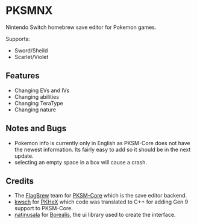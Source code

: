 # PKSMNX
Nintendo Switch homebrew save editor for Pokemon games.

Supports:
- Sword/Sheild
- Scarlet/Violet

## Features
- Changing EVs and IVs
- Changing abilities
- Changing TeraType
- Changing nature

## Notes and Bugs
- Pokemon info is currently only in English as PKSM-Core does not have the newest information. Its fairly easy to add so it should be in the next update.
- selecting an empty space in a box will cause a crash.

## Credits
- The [FlagBrew](https://github.com/FlagBrew) team for [PKSM-Core](https://github.com/FlagBrew/PKSM-Core) which is the save editor backend.
- [kwsch](https://github.com/kwsch) for [PKHeX](https://github.com/kwsch/PKHeX) which code was translated to C++ for adding Gen 9 support to PKSM-Core.
- [natinusala](https://github.com/natinusala) for [Borealis](https://github.com/natinusala/borealis), the ui library used to create the interface.


